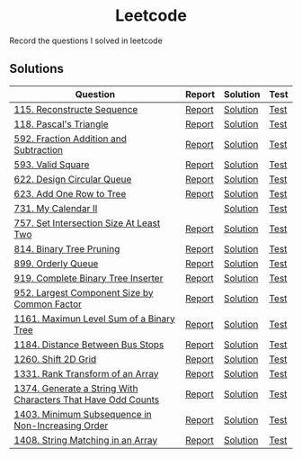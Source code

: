 <h1 align="center">
    Leetcode
</h1>
Record the questions I solved in leetcode

## Solutions

Question | Report | Solution | Test
---|---|---|---
[115. Reconstructe Sequence](https://github.com/summer666max/Leetcode/blob/main/information/115.md) | [Report](https://github.com/summer666max/Leetcode/blob/main/report/115.md) | [Solution](https://github.com/summer666max/Leetcode/blob/main/code/includes/115.hpp) | [Test](https://github.com/summer666max/Leetcode/blob/main/code/115-test.cpp)
[118. Pascal's Triangle](https://github.com/summer666max/Leetcode/blob/main/information/118.md) | [Report](https://github.com/summer666max/Leetcode/blob/main/report/118.md) | [Solution](https://github.com/summer666max/Leetcode/blob/main/code/includes/118.hpp) | [Test](https://github.com/summer666max/Leetcode/blob/main/code/118-test.cpp)
[592. Fraction Addition and Subtraction](https://github.com/summer666max/Leetcode/blob/main/information/592.md) | [Report](https://github.com/summer666max/Leetcode/blob/main/report/592.md) | [Solution](https://github.com/summer666max/Leetcode/blob/main/code/includes/592.hpp) | [Test](https://github.com/summer666max/Leetcode/blob/main/code/592-test.cpp)
[593. Valid Square](https://github.com/summer666max/Leetcode/blob/main/information/593.md) | [Report](https://github.com/summer666max/Leetcode/blob/main/report/593.md) | [Solution](https://github.com/summer666max/Leetcode/blob/main/code/includes/593.hpp) | [Test](https://github.com/summer666max/Leetcode/blob/main/code/593-test.cpp)
[622. Design Circular Queue](https://github.com/summer666max/Leetcode/blob/main/information/622.md) | [Report](https://github.com/summer666max/Leetcode/blob/main/report/622.md) | [Solution](https://github.com/summer666max/Leetcode/blob/main/code/includes/622.hpp) | [Test](https://github.com/summer666max/Leetcode/blob/main/code/622-test.cpp)
[623. Add One Row to Tree](https://github.com/summer666max/Leetcode/blob/main/information/623.md) | [Report](https://github.com/summer666max/Leetcode/blob/main/report/623.md) | [Solution](https://github.com/summer666max/Leetcode/blob/main/code/includes/623.hpp) | [Test](https://github.com/summer666max/Leetcode/blob/main/code/623-test.cpp)
[731. My Calendar II](https://github.com/summer666max/Leetcode/blob/main/information/731.md) |  | [Solution](https://github.com/summer666max/Leetcode/blob/main/code/includes/731.hpp) | [Test](https://github.com/summer666max/Leetcode/blob/main/code/731-test.cpp)
[757. Set Intersection Size At Least Two](https://github.com/summer666max/Leetcode/blob/main/information/757.md) | [Report](https://github.com/summer666max/Leetcode/blob/main/report/757.md) | [Solution](https://github.com/summer666max/Leetcode/blob/main/code/includes/757.hpp) | [Test](https://github.com/summer666max/Leetcode/blob/main/code/757-test.cpp)
[814. Binary Tree Pruning](https://github.com/summer666max/Leetcode/blob/main/information/814.md) | [Report](https://github.com/summer666max/Leetcode/blob/main/report/814.md) | [Solution](https://github.com/summer666max/Leetcode/blob/main/code/includes/814.hpp) | [Test](https://github.com/summer666max/Leetcode/blob/main/code/814-test.cpp)
[899. Orderly Queue](https://github.com/summer666max/Leetcode/blob/main/information/899.md) | [Report](https://github.com/summer666max/Leetcode/blob/main/report/899.md) | [Solution](https://github.com/summer666max/Leetcode/blob/main/code/includes/899.hpp) | [Test](https://github.com/summer666max/Leetcode/blob/main/code/899-test.cpp)
[919. Complete Binary Tree Inserter](https://github.com/summer666max/Leetcode/blob/main/information/919.md) | [Report](https://github.com/summer666max/Leetcode/blob/main/report/919.md) | [Solution](https://github.com/summer666max/Leetcode/blob/main/code/includes/919.hpp) | [Test](https://github.com/summer666max/Leetcode/blob/main/code/919-test.cpp)
[952. Largest Component Size by Common Factor](https://github.com/summer666max/Leetcode/blob/main/information/952.md) | [Report](https://github.com/summer666max/Leetcode/blob/main/report/952.md) | [Solution](https://github.com/summer666max/Leetcode/blob/main/code/includes/952.hpp) | [Test](https://github.com/summer666max/Leetcode/blob/main/code/952-test.cpp)
[1161. Maximun Level Sum of a Binary Tree](https://github.com/summer666max/Leetcode/blob/main/information/1161.md) | [Report](https://github.com/summer666max/Leetcode/blob/main/report/1161.md) | [Solution](https://github.com/summer666max/Leetcode/blob/main/code/includes/1161.hpp) | [Test](https://github.com/summer666max/Leetcode/blob/main/code/1161-test.cpp)
[1184. Distance Between Bus Stops](https://github.com/summer666max/Leetcode/blob/main/information/1184.md) | [Report](https://github.com/summer666max/Leetcode/blob/main/report/1184.md) | [Solution](https://github.com/summer666max/Leetcode/blob/main/code/includes/1184.hpp) | [Test](https://github.com/summer666max/Leetcode/blob/main/code/1184-test.cpp)
[1260. Shift 2D Grid](https://github.com/summer666max/Leetcode/blob/main/information/1260.md) | [Report](https://github.com/summer666max/Leetcode/blob/main/report/1260.md) | [Solution](https://github.com/summer666max/Leetcode/blob/main/code/includes/1260.hpp) | [Test](https://github.com/summer666max/Leetcode/blob/main/code/1260-test.cpp)
[1331. Rank Transform of an Array](https://github.com/summer666max/Leetcode/blob/main/information/1331.md) | [Report](https://github.com/summer666max/Leetcode/blob/main/report/1331.md) | [Solution](https://github.com/summer666max/Leetcode/blob/main/code/includes/1331.hpp) | [Test](https://github.com/summer666max/Leetcode/blob/main/code/1331-test.cpp)
[1374. Generate a String With Characters That Have Odd Counts](https://github.com/summer666max/Leetcode/blob/main/information/1374.md) | [Report](https://github.com/summer666max/Leetcode/blob/main/report/1374.md) | [Solution](https://github.com/summer666max/Leetcode/blob/main/code/includes/1374.hpp) | [Test](https://github.com/summer666max/Leetcode/blob/main/code/1374-test.cpp)
[1403. Minimum Subsequence in Non-Increasing Order](https://github.com/summer666max/Leetcode/blob/main/information/1403.md) | [Report](https://github.com/summer666max/Leetcode/blob/main/report/1403.md) | [Solution](https://github.com/summer666max/Leetcode/blob/main/code/includes/1403.hpp) | [Test](https://github.com/summer666max/Leetcode/blob/main/code/1403-test.cpp)
[1408. String Matching in an Array](https://github.com/summer666max/Leetcode/blob/main/information/1408.md) | [Report](https://github.com/summer666max/Leetcode/blob/main/report/1408.md) | [Solution](https://github.com/summer666max/Leetcode/blob/main/code/includes/1408.hpp) | [Test](https://github.com/summer666max/Leetcode/blob/main/code/1408-test.cpp)

